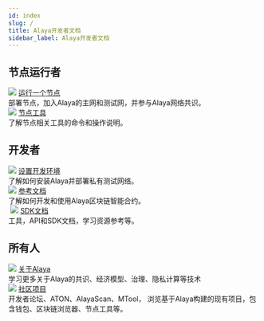 ```yaml
---
id: index
slug: /
title: Alaya开发者文档
sidebar_label: Alaya开发者文档
---
```


## 节点运行者

<div className="card-wrap">
    <div className="homepage-card">
        <img src="/alaya-devdocs/img/Install_Node.svg" />
        <a href="/alaya-devdocs/zh-CN/Install_Node" className="card-title">运行一个节点</a>
        <div className="card-description">
        部署节点，加入Alaya的主网和测试网，并参与Alaya网络共识。
        </div>
    </div>
    <div className="homepage-card">
        <img src="/alaya-devdocs/img/nodeTool.svg" />
        <a href="/alaya-devdocs/zh-CN/OnLine_MTool_Manual" className="card-title">节点工具</a>
        <div className="card-description">
        了解节点相关工具的命令和操作说明。
        </div>
    </div>
</div>

## 开发者

<div className="card-wrap">
    <div className="homepage-card">
        <img src="/alaya-devdocs/img/Set_Develop_Env.svg" />
        <a href="/alaya-devdocs/zh-CN/Install_Alaya" className="card-title">设置开发环境</a>
        <div className="card-description">
        了解如何安装Alaya并部署私有测试网络。
        </div>
    </div>
    <div className="homepage-card">
        <img src="/alaya-devdocs/img/Smart_Contract_Development.svg" />
        <a href="/alaya-devdocs/zh-CN/EVM_Smart_Contract" className="card-title">参考文档</a>
        <div className="card-description">
        了解如何开发和使用Alaya区块链智能合约。
        </div>
    </div>
    <div className="homepage-card">
​        <img src="/alaya-devdocs/img/resdoc.svg" />
        <a href="/alaya-devdocs/zh-CN/Java_SDK" className="card-title">SDK文档</a>
        <div className="card-description">
        工具，API和SDK文档，学习资源参考等。	
        </div>
    </div>
</div>

## 所有人

<div className="card-wrap">
    <div className="homepage-card">
        <img src="/alaya-devdocs/img/about.svg" />
        <a href="/alaya-devdocs/zh-CN/Alaya_Overall_Solution" className="card-title">关于Alaya</a>
        <div className="card-description">
        学习更多关于Alaya的共识、经济模型、治理、隐私计算等技术
        </div>
    </div>
    <div className="homepage-card">
        <img src="/alaya-devdocs/img/community.svg" />
        <a href="/alaya-devdocs/zh-CN/community" className="card-title">社区项目</a>
        <div className="card-description">
        开发者论坛、ATON、AlayaScan、MTool， 浏览基于Alaya构建的现有项目，包含钱包、区块链浏览器、节点工具等。
        </div>
    </div>
</div>
